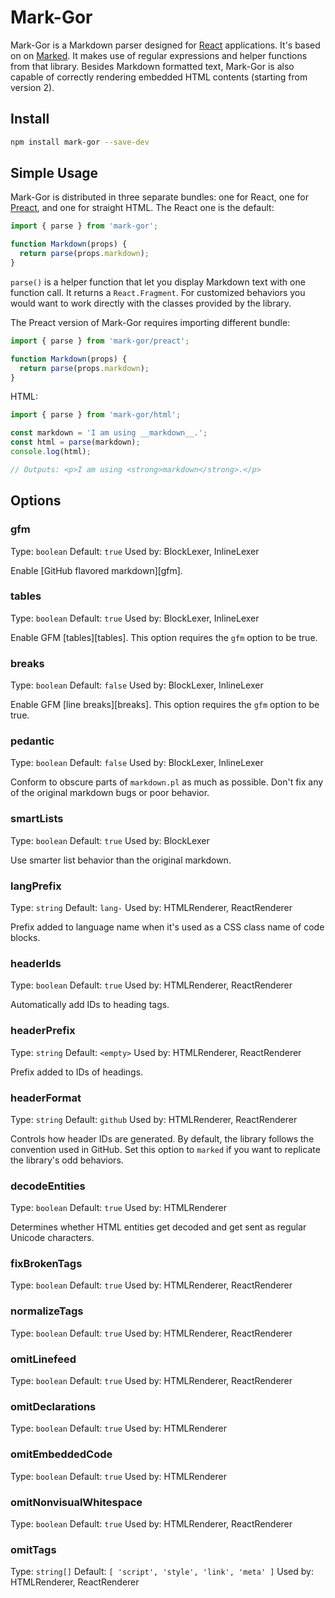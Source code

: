 # Mark-Gor

Mark-Gor is a Markdown parser designed for [React](https://github.com/facebook/react) applications. It's based on on [Marked](https://github.com/markedjs/marked). It makes use of regular expressions and helper functions from that library. Besides Markdown formatted text, Mark-Gor is also capable of correctly rendering embedded HTML contents (starting from version 2).

## Install

``` bash
npm install mark-gor --save-dev
```

## Simple Usage

Mark-Gor is distributed in three separate bundles: one for React, one for [Preact](https://github.com/preactjs/preact), and one for straight HTML. The React one is the default:

```js
import { parse } from 'mark-gor';

function Markdown(props) {
  return parse(props.markdown);
}
```

`parse()` is a helper function that let you display Markdown text with one function call. It returns a `React.Fragment`. For customized behaviors you would want to work directly with the classes provided by the library.

The Preact version of Mark-Gor requires importing different bundle:

```js
import { parse } from 'mark-gor/preact';

function Markdown(props) {
  return parse(props.markdown);
}
```

HTML:

```js
import { parse } from 'mark-gor/html';

const markdown = 'I am using __markdown__.';
const html = parse(markdown);
console.log(html);

// Outputs: <p>I am using <strong>markdown</strong>.</p>
```

## Options

### gfm

Type: `boolean`
Default: `true`
Used by: BlockLexer, InlineLexer

Enable [GitHub flavored markdown][gfm].

### tables

Type: `boolean`
Default: `true`
Used by: BlockLexer, InlineLexer

Enable GFM [tables][tables].
This option requires the `gfm` option to be true.

### breaks

Type: `boolean`
Default: `false`
Used by: BlockLexer, InlineLexer

Enable GFM [line breaks][breaks].
This option requires the `gfm` option to be true.

### pedantic

Type: `boolean`
Default: `false`
Used by: BlockLexer, InlineLexer

Conform to obscure parts of `markdown.pl` as much as possible. Don't fix any of
the original markdown bugs or poor behavior.

### smartLists

Type: `boolean`
Default: `true`
Used by: BlockLexer

Use smarter list behavior than the original markdown.

### langPrefix

Type: `string`
Default: `lang-`
Used by: HTMLRenderer, ReactRenderer

Prefix added to language name when it's used as a CSS class name of code blocks.

### headerIds

Type: `boolean`
Default: `true`
Used by: HTMLRenderer, ReactRenderer

Automatically add IDs to heading tags.

### headerPrefix

Type: `string`
Default: `<empty>`
Used by: HTMLRenderer, ReactRenderer

Prefix added to IDs of headings.

### headerFormat

Type: `string`
Default: `github`
Used by: HTMLRenderer, ReactRenderer

Controls how header IDs are generated. By default, the library follows the convention used in GitHub. Set this option to `marked` if you want to replicate the library's odd behaviors.

### decodeEntities

Type: `boolean`
Default: `true`
Used by: HTMLRenderer

Determines whether HTML entities get decoded and get sent as regular Unicode characters.

### fixBrokenTags

Type: `boolean`
Default: `true`
Used by: HTMLRenderer, ReactRenderer

### normalizeTags

Type: `boolean`
Default: `true`
Used by: HTMLRenderer, ReactRenderer

### omitLinefeed

Type: `boolean`
Default: `true`
Used by: HTMLRenderer, ReactRenderer

### omitDeclarations

Type: `boolean`
Default: `true`
Used by: HTMLRenderer

### omitEmbeddedCode

Type: `boolean`
Default: `true`
Used by: HTMLRenderer

### omitNonvisualWhitespace

Type: `boolean`
Default: `true`
Used by: HTMLRenderer, ReactRenderer

### omitTags

Type: `string[]`
Default: `[ 'script', 'style', 'link', 'meta' ]`
Used by: HTMLRenderer, ReactRenderer

